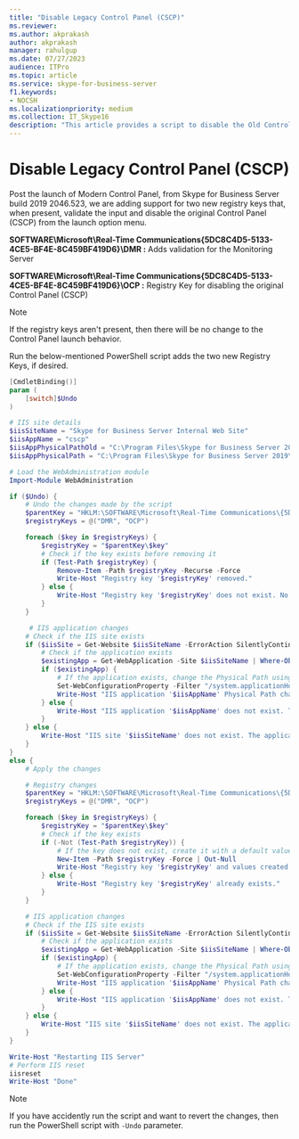 ```yaml
---
title: "Disable Legacy Control Panel (CSCP)"
ms.reviewer: 
ms.author: akprakash
author: akprakash
manager: rahulgup
ms.date: 07/27/2023
audience: ITPro
ms.topic: article
ms.service: skype-for-business-server
f1.keywords:
- NOCSH
ms.localizationpriority: medium
ms.collection: IT_Skype16
description: "This article provides a script to disable the Old Control Panel."
---
```





# Disable Legacy Control Panel (CSCP)

Post the launch of Modern Control Panel, from Skype for Business Server build 2019 2046.523, we are adding support for two new registry keys that, when present, validate the input and disable the original Control Panel (CSCP) from the launch option menu.

**SOFTWARE\Microsoft\Real-Time Communications\{5DC8C4D5-5133-4CE5-BF4E-8C459BF419D6}\DMR :** 
Adds validation for the Monitoring Server  

**SOFTWARE\Microsoft\Real-Time Communications\{5DC8C4D5-5133-4CE5-BF4E-8C459BF419D6}\OCP :** 
Registry Key for disabling the original Control Panel (CSCP)

> [!NOTE]
> If the registry keys aren't present, then there will be no change to the Control Panel launch behavior.

Run the below-mentioned PowerShell script adds the two new Registry Keys, if desired. 

```powershell
[CmdletBinding()]
param (
    [switch]$Undo
)

# IIS site details
$iisSiteName = "Skype for Business Server Internal Web Site"
$iisAppName = "cscp"
$iisAppPhysicalPathOld = "C:\Program Files\Skype for Business Server 2019\Web Components\AdminUI"
$iisAppPhysicalPath = "C:\Program Files\Skype for Business Server 2019\Web Components"

# Load the WebAdministration module
Import-Module WebAdministration

if ($Undo) {
    # Undo the changes made by the script
    $parentKey = "HKLM:\SOFTWARE\Microsoft\Real-Time Communications\{5DC8C4D5-5133-4CE5-BF4E-8C459BF419D6}"
    $registryKeys = @("DMR", "OCP")

    foreach ($key in $registryKeys) {
        $registryKey = "$parentKey\$key"
        # Check if the key exists before removing it
        if (Test-Path $registryKey) {
            Remove-Item -Path $registryKey -Recurse -Force
            Write-Host "Registry key '$registryKey' removed."
        } else {
            Write-Host "Registry key '$registryKey' does not exist. No changes were made."
        }
    }

     # IIS application changes
    # Check if the IIS site exists
    if ($iisSite = Get-Website $iisSiteName -ErrorAction SilentlyContinue) {
        # Check if the application exists
        $existingApp = Get-WebApplication -Site $iisSiteName | Where-Object { $_.Path -eq "/$iisAppName" }
        if ($existingApp) {
            # If the application exists, change the Physical Path using Set-WebConfigurationProperty
            Set-WebConfigurationProperty -Filter "/system.applicationHost/sites/site[@name='$iisSiteName']/application[@path='/$iisAppName']/virtualDirectory[@path='/']" -Name "physicalPath" -Value $iisAppPhysicalPathOld
            Write-Host "IIS application '$iisAppName' Physical Path changed to '$iisAppPhysicalPathOld'."
        } else {
            Write-Host "IIS application '$iisAppName' does not exist. The Physical Path cannot be changed."
        }
    } else {
        Write-Host "IIS site '$iisSiteName' does not exist. The application cannot be changed."
    }
}
else {
    # Apply the changes

    # Registry changes
    $parentKey = "HKLM:\SOFTWARE\Microsoft\Real-Time Communications\{5DC8C4D5-5133-4CE5-BF4E-8C459BF419D6}"
    $registryKeys = @("DMR", "OCP")

    foreach ($key in $registryKeys) {
        $registryKey = "$parentKey\$key"
        # Check if the key exists
        if (-Not (Test-Path $registryKey)) {
            # If the key does not exist, create it with a default value or add any necessary subkeys or values
            New-Item -Path $registryKey -Force | Out-Null
            Write-Host "Registry key '$registryKey' and values created."
        } else {
            Write-Host "Registry key '$registryKey' already exists."
        }
    }

    # IIS application changes
    # Check if the IIS site exists
    if ($iisSite = Get-Website $iisSiteName -ErrorAction SilentlyContinue) {
        # Check if the application exists
        $existingApp = Get-WebApplication -Site $iisSiteName | Where-Object { $_.Path -eq "/$iisAppName" }
        if ($existingApp) {
            # If the application exists, change the Physical Path using Set-WebConfigurationProperty
            Set-WebConfigurationProperty -Filter "/system.applicationHost/sites/site[@name='$iisSiteName']/application[@path='/$iisAppName']/virtualDirectory[@path='/']" -Name "physicalPath" -Value $iisAppPhysicalPath
            Write-Host "IIS application '$iisAppName' Physical Path changed to '$iisAppPhysicalPath'."
        } else {
            Write-Host "IIS application '$iisAppName' does not exist. The Physical Path cannot be changed."
        }
    } else {
        Write-Host "IIS site '$iisSiteName' does not exist. The application cannot be changed."
    }
}

Write-Host "Restarting IIS Server"
# Perform IIS reset
iisreset
Write-Host "Done"
```
> [!NOTE]
If you have accidently run the script and want to revert the changes, then run the PowerShell script with `-Undo` parameter.

